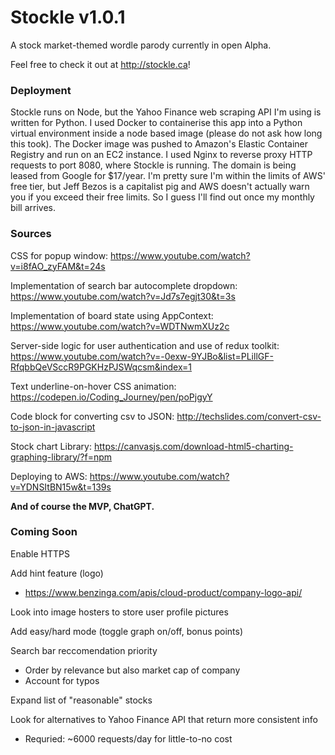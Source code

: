 # Stockle v1.0.1

A stock market-themed wordle parody currently in open Alpha.

Feel free to check it out at http://stockle.ca!

### Deployment

Stockle runs on Node, but the Yahoo Finance web scraping API I'm using is written for Python. I used Docker to containerise this app into a Python virtual environment inside a node based image (please do not ask how long this took). The Docker image was pushed to Amazon's Elastic Container Registry and run on an EC2 instance. I used Nginx to reverse proxy HTTP requests to port 8080, where Stockle is running. The domain is being leased from Google for $17/year. I'm pretty sure I'm within the limits of AWS' free tier, but Jeff Bezos is a capitalist pig and AWS doesn't actually warn you if you exceed their free limits. So I guess I'll find out once my monthly bill arrives.

### Sources

CSS for popup window: https://www.youtube.com/watch?v=i8fAO_zyFAM&t=24s

Implementation of search bar autocomplete dropdown: https://www.youtube.com/watch?v=Jd7s7egjt30&t=3s

Implementation of board state using AppContext: https://www.youtube.com/watch?v=WDTNwmXUz2c

Server-side logic for user authentication and use of redux toolkit: https://www.youtube.com/watch?v=-0exw-9YJBo&list=PLillGF-RfqbbQeVSccR9PGKHzPJSWqcsm&index=1

Text underline-on-hover CSS animation: https://codepen.io/Coding_Journey/pen/poPjgyY

Code block for converting csv to JSON: http://techslides.com/convert-csv-to-json-in-javascript

Stock chart Library: https://canvasjs.com/download-html5-charting-graphing-library/?f=npm

Deploying to AWS: https://www.youtube.com/watch?v=YDNSItBN15w&t=139s

<b>And of course the MVP, ChatGPT.</b>

### Coming Soon

Enable HTTPS

Add hint feature (logo)
- https://www.benzinga.com/apis/cloud-product/company-logo-api/

Look into image hosters to store user profile pictures

Add easy/hard mode (toggle graph on/off, bonus points)

Search bar reccomendation priority
- Order by relevance but also market cap of company
- Account for typos

Expand list of "reasonable" stocks

Look for alternatives to Yahoo Finance API that return more consistent info
- Requried: ~6000 requests/day for little-to-no cost
